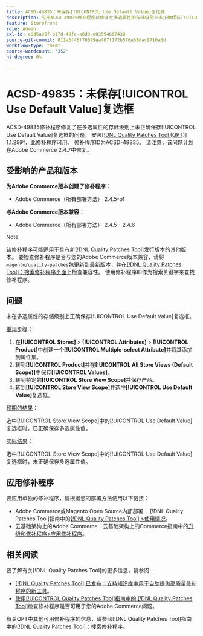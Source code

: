 ```yaml
---
title: ACSD-49835：未保存[!UICONTROL Use Default Value]复选框
description: 应用ACSD-49835修补程序以修复在多选属性的存储级别上未正确保存[!UICONTROL Use Default Value]复选框的Adobe Commerce问题。
feature: Storefront
role: Admin
exl-id: e8d5a95f-b17d-49fc-a6d3-e03554667438
source-git-commit: 011a6f46f76029eaf67f172b576e58dac9710a3d
workflow-type: tm+mt
source-wordcount: '352'
ht-degree: 0%

---
```


# ACSD-49835：未保存[!UICONTROL Use Default Value]复选框

ACSD-49835修补程序修复了在多选属性的存储级别上未正确保存[!UICONTROL Use Default Value]复选框的问题。 安装[[!DNL Quality Patches Tool (QPT)]](https://experienceleague.adobe.com/zh-hans/docs/commerce-operations/tools/quality-patches-tool/quality-patches-tool-to-self-serve-quality-patches) 1.1.29时，此修补程序可用。 修补程序ID为ACSD-49835。 请注意，该问题计划在Adobe Commerce 2.4.7中修复。

## 受影响的产品和版本

**为Adobe Commerce版本创建了修补程序：**

* Adobe Commerce（所有部署方法） 2.4.5-p1

**与Adobe Commerce版本兼容：**

* Adobe Commerce（所有部署方法） 2.4.5 - 2.4.6

>[!NOTE]
>
>该修补程序可能适用于具有新[!DNL Quality Patches Tool]发行版本的其他版本。 要检查修补程序是否与您的Adobe Commerce版本兼容，请将`magento/quality-patches`包更新到最新版本，并在[[!DNL Quality Patches Tool]：搜索修补程序页面](https://experienceleague.adobe.com/tools/commerce-quality-patches/index.html?lang=zh-Hans)上检查兼容性。 使用修补程序ID作为搜索关键字来查找修补程序。

## 问题

未在多选属性的存储级别上正确保存[!UICONTROL Use Default Value]复选框。

<u>重现步骤</u>：

1. 在&#x200B;**[!UICONTROL Stores]** > **[!UICONTROL Attributes]** > **[!UICONTROL Product]**&#x200B;中创建一个&#x200B;**[!UICONTROL Multiple-select Attribute]**&#x200B;并将其添加到属性集。
1. 转到&#x200B;**[!UICONTROL Product]**&#x200B;并在&#x200B;**[!UICONTROL All Store Views (Default Scope)]**&#x200B;中保存&#x200B;**[!UICONTROL Values]**。
1. 转到特定的&#x200B;**[!UICONTROL Store View Scope]**&#x200B;并保存产品。
1. 转到&#x200B;**[!UICONTROL Store View Scope]**&#x200B;并选中&#x200B;**[!UICONTROL Use Default Value]**&#x200B;复选框。

<u>预期的结果</u>：

选中[!UICONTROL Store View Scope]中的[!UICONTROL Use Default Value]复选框时，已正确保存多选属性值。

<u>实际结果</u>：

选中[!UICONTROL Store View Scope]中的[!UICONTROL Use Default Value]复选框时，未正确保存多选属性值。

## 应用修补程序

要应用单独的修补程序，请根据您的部署方法使用以下链接：

* Adobe Commerce或Magento Open Source内部部署： [!DNL Quality Patches Tool]指南中的[[!DNL Quality Patches Tool] >使用情况](/help/tools/quality-patches-tool/usage.md)。
* 云基础架构上的Adobe Commerce：云基础架构上的Commerce指南中的[升级和修补程序>应用修补程序](https://experienceleague.adobe.com/docs/commerce-cloud-service/user-guide/develop/upgrade/apply-patches.html?lang=zh-Hans)。

## 相关阅读

要了解有关[!DNL Quality Patches Tool]的更多信息，请参阅：

* [[!DNL Quality Patches Tool] 已发布：支持知识库中用于自助提供高质量修补程序的新工具](https://experienceleague.adobe.com/zh-hans/docs/commerce-operations/tools/quality-patches-tool/quality-patches-tool-to-self-serve-quality-patches)。
* [使用[!UICONTROL Quality Patches Tool]指南中的 [!DNL Quality Patches Tool]](/help/tools/quality-patches-tool/patches-available-in-qpt/check-patch-for-magento-issue-with-magento-quality-patches.md)检查修补程序是否可用于您的Adobe Commerce问题。


有关QPT中其他可用修补程序的信息，请参阅[!DNL Quality Patches Tool]指南中的[[!DNL Quality Patches Tool]：搜索修补程序](https://experienceleague.adobe.com/tools/commerce-quality-patches/index.html?lang=zh-Hans)。
